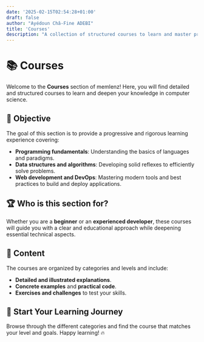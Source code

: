 ```yaml
---
date: '2025-02-15T02:54:28+01:00'
draft: false
author: "Ayédoun Châ-Fine ADEBI"
title: 'Courses'
description: "A collection of structured courses to learn and master programming, data structures, and algorithms."
---
```


# 📚 Courses

Welcome to the **Courses** section of memlenz! Here, you will find detailed and structured courses to learn and deepen your knowledge in computer science.

## 📌 Objective
The goal of this section is to provide a progressive and rigorous learning experience covering:

- **Programming fundamentals**: Understanding the basics of languages and paradigms.
- **Data structures and algorithms**: Developing solid reflexes to efficiently solve problems.
- **Web development and DevOps**: Mastering modern tools and best practices to build and deploy applications.

## 🏆 Who is this section for?
Whether you are a **beginner** or an **experienced developer**, these courses will guide you with a clear and educational approach while deepening essential technical aspects.

## 📖 Content
The courses are organized by categories and levels and include:

- **Detailed and illustrated explanations**.
- **Concrete examples** and **practical code**.
- **Exercises and challenges** to test your skills.

## 🚀 Start Your Learning Journey
Browse through the different categories and find the course that matches your level and goals. Happy learning! 🔥